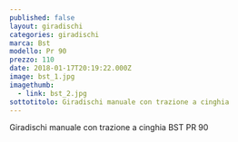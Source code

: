 ```yaml
---
published: false
layout: giradischi
categories: giradischi
marca: Bst
modello: Pr 90
prezzo: 110
date: 2018-01-17T20:19:22.000Z
image: bst_1.jpg
imagethumb:
  - link: bst_2.jpg
sottotitolo: Giradischi manuale con trazione a cinghia
---
```

Giradischi manuale con trazione a cinghia BST PR 90

